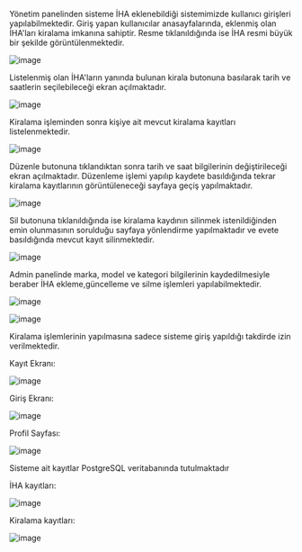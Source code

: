 Yönetim panelinden sisteme İHA eklenebildiği sistemimizde kullanıcı girişleri yapılabilmektedir.
Giriş yapan kullanıcılar anasayfalarında, eklenmiş olan İHA'ları kiralama imkanına sahiptir.
Resme tıklanıldığında ise İHA resmi büyük bir şekilde görüntülenmektedir.

![image](https://github.com/UfukCaglayan/UAVRental/assets/22642119/40f91f99-8fa0-47c7-8a11-605d0d37bd43)

Listelenmiş olan İHA'ların yanında bulunan kirala butonuna basılarak tarih ve saatlerin seçilebileceği ekran açılmaktadır.

![image](https://github.com/UfukCaglayan/UAVRental/assets/22642119/22258c3c-c7ce-4ead-b414-61c308a83159)

Kiralama işleminden sonra kişiye ait mevcut kiralama kayıtları listelenmektedir.

![image](https://github.com/UfukCaglayan/UAVRental/assets/22642119/6a997b7d-6dbb-49d1-9498-858833de6e6c)

Düzenle butonuna tıklandıktan sonra tarih ve saat bilgilerinin değiştirileceği ekran açılmaktadır.
Düzenleme işlemi yapılıp kaydete basıldığında tekrar kiralama kayıtlarının görüntüleneceği sayfaya geçiş yapılmaktadır.

![image](https://github.com/UfukCaglayan/UAVRental/assets/22642119/e3f76245-f391-453b-b7ee-62b3d7c339ac)

Sil butonuna tıklanıldığında ise kiralama kaydının silinmek istenildiğinden emin olunmasının sorulduğu sayfaya yönlendirme yapılmaktadır ve evete basıldığında mevcut kayıt silinmektedir.

![image](https://github.com/UfukCaglayan/UAVRental/assets/22642119/6b114eb9-ff2c-4d97-8979-c38e8e849b32)

Admin panelinde marka, model ve kategori bilgilerinin kaydedilmesiyle beraber İHA ekleme,güncelleme ve silme işlemleri yapılabilmektedir.

![image](https://github.com/UfukCaglayan/UAVRental/assets/22642119/544fc2ba-029f-4326-bfbe-a4d9560124cf)

![image](https://github.com/UfukCaglayan/UAVRental/assets/22642119/07765fe4-b2f9-47ad-976a-4cb7d931f0fc)

Kiralama işlemlerinin yapılmasına sadece sisteme giriş yapıldığı takdirde izin verilmektedir.

Kayıt Ekranı:

![image](https://github.com/UfukCaglayan/UAVRental/assets/22642119/8a3f845a-2e6c-4628-9eeb-523a183c34f4)


Giriş Ekranı:

![image](https://github.com/UfukCaglayan/UAVRental/assets/22642119/4c8d3729-313a-4f09-85c2-2ad0005caef1)

Profil Sayfası:

![image](https://github.com/UfukCaglayan/UAVRental/assets/22642119/af0c4141-afea-43b5-b61a-c2898b4a1be1)

Sisteme ait kayıtlar PostgreSQL veritabanında tutulmaktadır

İHA kayıtları:

![image](https://github.com/UfukCaglayan/UAVRental/assets/22642119/21bf3eba-eb34-4a76-a02d-38441f6571e4)


Kiralama kayıtları:

![image](https://github.com/UfukCaglayan/UAVRental/assets/22642119/8e9bb8dd-3ffc-4cfb-97d0-68d216017e2d)




